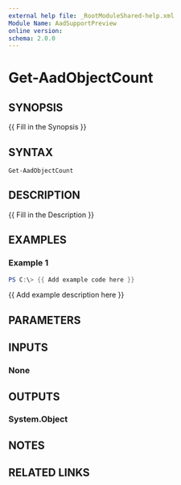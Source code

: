 ```yaml
---
external help file: _RootModuleShared-help.xml
Module Name: AadSupportPreview
online version:
schema: 2.0.0
---
```


# Get-AadObjectCount

## SYNOPSIS
{{ Fill in the Synopsis }}

## SYNTAX

```
Get-AadObjectCount
```

## DESCRIPTION
{{ Fill in the Description }}

## EXAMPLES

### Example 1
```powershell
PS C:\> {{ Add example code here }}
```

{{ Add example description here }}

## PARAMETERS

## INPUTS

### None

## OUTPUTS

### System.Object
## NOTES

## RELATED LINKS
